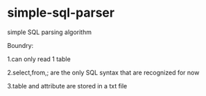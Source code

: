 # simple-sql-parser
simple SQL parsing algorithm



Boundry:

1.can only read 1 table

2.select,from,; are the only SQL syntax that are recognized for now

3.table and attribute are stored in a txt file
